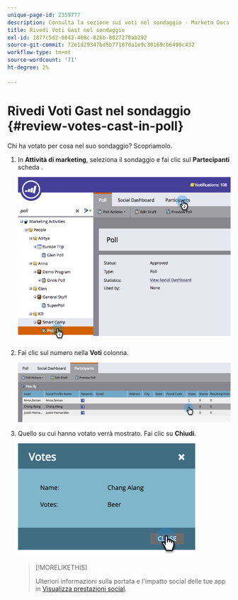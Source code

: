 ```yaml
---
unique-page-id: 2359777
description: Consulta la sezione sui voti nel sondaggio - Marketo Docs - Documentazione del prodotto
title: Rivedi Voti Gast nel sondaggio
exl-id: 1877c5d2-0842-468c-826b-8027270ab292
source-git-commit: 72e1d29347bd5b77107da1e9c30169cb6490c432
workflow-type: tm+mt
source-wordcount: '71'
ht-degree: 2%

---
```


# Rivedi Voti Gast nel sondaggio {#review-votes-cast-in-poll}

Chi ha votato per cosa nel suo sondaggio? Scopriamolo.

1. In **Attività di marketing**, seleziona il sondaggio e fai clic sul **Partecipanti** scheda .

   ![](assets/image2015-5-12-14-3a35-3a10.png)

1. Fai clic sul numero nella **Voti** colonna.

   ![](assets/image2015-5-12-14-3a36-3a36.png)

1. Quello su cui hanno votato verrà mostrato. Fai clic su **Chiudi**.

   ![](assets/image2015-5-12-14-3a37-3a24.png)

   >[!MORELIKETHIS]
   >
   >Ulteriori informazioni sulla portata e l&#39;impatto social delle tue app in [Visualizza prestazioni social](/help/marketo/product-docs/demand-generation/social/social-functions/view-social-performance.md).
